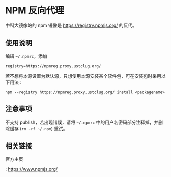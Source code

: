 # NPM 反向代理

中科大镜像站的 npm 镜像是 <https://registry.npmjs.org/> 的反代。

## 使用说明

编辑 `~/.npmrc`，添加

    registry=https://npmreg.proxy.ustclug.org/

若不想将本源设置为默认源，只想使用本源安装某个软件包，可在安装包时采用以下用法：

    npm --registry https://npmreg.proxy.ustclug.org/ install <packagename>

## 注意事项

不支持 publish，若出现错误，请将 `~/.npmrc`
中的用户名密码部分注释掉，并删除缓存 (`rm -rf ~/.npm`)
重试。

## 相关链接

官方主页

:   <https://www.npmjs.org/>
